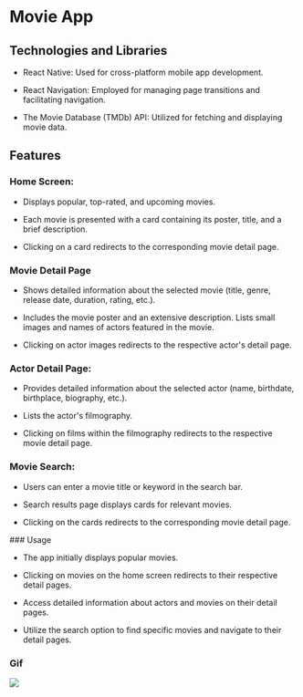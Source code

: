 # Movie App

## Technologies and Libraries

- React Native: Used for cross-platform mobile app development.

- React Navigation: Employed for managing page transitions and facilitating navigation.

- The Movie Database (TMDb) API: Utilized for fetching and displaying movie data.

## Features

### Home Screen:

- Displays popular, top-rated, and upcoming movies.

- Each movie is presented with a card containing its poster, title, and a brief description.

- Clicking on a card redirects to the corresponding movie detail page.

### Movie Detail Page

- Shows detailed information about the selected movie (title, genre, release date, duration, rating, etc.).

- Includes the movie poster and an extensive description.
  Lists small images and names of actors featured in the movie.

- Clicking on actor images redirects to the respective actor's detail page.

### Actor Detail Page:

- Provides detailed information about the selected actor (name, birthdate, birthplace, biography, etc.).

- Lists the actor's filmography.

- Clicking on films within the filmography redirects to the respective movie detail page.

### Movie Search:

- Users can enter a movie title or keyword in the search bar.

- Search results page displays cards for relevant movies.

- Clicking on the cards redirects to the corresponding movie detail page.

### Usage

- The app initially displays popular movies.

- Clicking on movies on the home screen redirects to their respective detail pages.

- Access detailed information about actors and movies on their detail pages.

- Utilize the search option to find specific movies and navigate to their detail pages.

### Gif

<img src="./screen.gif"/>
